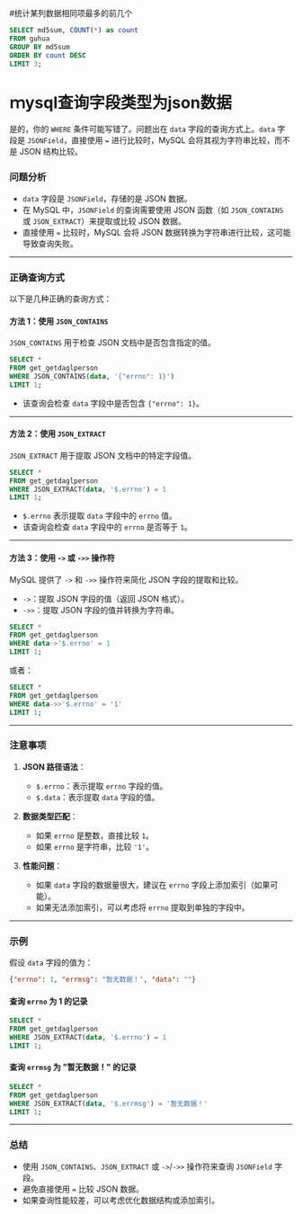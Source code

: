 #统计某列数据相同项最多的前几个

```sql
SELECT md5sum, COUNT(*) as count
FROM guhua
GROUP BY md5sum
ORDER BY count DESC
LIMIT 3;
```



# ｍysql查询字段类型为json数据

是的，你的 `WHERE` 条件可能写错了。问题出在 `data` 字段的查询方式上。`data` 字段是 `JSONField`，直接使用 `=` 进行比较时，MySQL 会将其视为字符串比较，而不是 JSON 结构比较。

### **问题分析**

- `data` 字段是 `JSONField`，存储的是 JSON 数据。
- 在 MySQL 中，`JSONField` 的查询需要使用 JSON 函数（如 `JSON_CONTAINS` 或 `JSON_EXTRACT`）来提取或比较 JSON 数据。
- 直接使用 `=` 比较时，MySQL 会将 JSON 数据转换为字符串进行比较，这可能导致查询失败。

---

### **正确查询方式**
以下是几种正确的查询方式：

#### **方法 1：使用 `JSON_CONTAINS`**
`JSON_CONTAINS` 用于检查 JSON 文档中是否包含指定的值。

```sql
SELECT * 
FROM get_getdaglperson 
WHERE JSON_CONTAINS(data, '{"errno": 1}') 
LIMIT 1;
```

- 该查询会检查 `data` 字段中是否包含 `{"errno": 1}`。

---

#### **方法 2：使用 `JSON_EXTRACT`**
`JSON_EXTRACT` 用于提取 JSON 文档中的特定字段值。

```sql
SELECT * 
FROM get_getdaglperson 
WHERE JSON_EXTRACT(data, '$.errno') = 1 
LIMIT 1;
```

- `$.errno` 表示提取 `data` 字段中的 `errno` 值。
- 该查询会检查 `data` 字段中的 `errno` 是否等于 `1`。

---

#### **方法 3：使用 `->` 或 `->>` 操作符**
MySQL 提供了 `->` 和 `->>` 操作符来简化 JSON 字段的提取和比较。

- `->`：提取 JSON 字段的值（返回 JSON 格式）。
- `->>`：提取 JSON 字段的值并转换为字符串。

```sql
SELECT * 
FROM get_getdaglperson 
WHERE data->'$.errno' = 1 
LIMIT 1;
```

或者：

```sql
SELECT * 
FROM get_getdaglperson 
WHERE data->>'$.errno' = '1' 
LIMIT 1;
```

---

### **注意事项**
1. **JSON 路径语法**：
   - `$.errno`：表示提取 `errno` 字段的值。
   - `$.data`：表示提取 `data` 字段的值。

2. **数据类型匹配**：
   - 如果 `errno` 是整数，直接比较 `1`。
   - 如果 `errno` 是字符串，比较 `'1'`。

3. **性能问题**：
   - 如果 `data` 字段的数据量很大，建议在 `errno` 字段上添加索引（如果可能）。
   - 如果无法添加索引，可以考虑将 `errno` 提取到单独的字段中。

---

### **示例**
假设 `data` 字段的值为：
```json
{"errno": 1, "errmsg": "暂无数据！", "data": ""}
```

#### **查询 `errno` 为 1 的记录**
```sql
SELECT * 
FROM get_getdaglperson 
WHERE JSON_EXTRACT(data, '$.errno') = 1 
LIMIT 1;
```

#### **查询 `errmsg` 为 "暂无数据！" 的记录**
```sql
SELECT * 
FROM get_getdaglperson 
WHERE JSON_EXTRACT(data, '$.errmsg') = '暂无数据！' 
LIMIT 1;
```

---

### **总结**
- 使用 `JSON_CONTAINS`、`JSON_EXTRACT` 或 `->`/`->>` 操作符来查询 `JSONField` 字段。
- 避免直接使用 `=` 比较 JSON 数据。
- 如果查询性能较差，可以考虑优化数据结构或添加索引。

